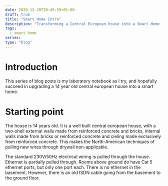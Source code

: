 ```yaml
---
date: 2020-12-20T20:45:59+01:00
draft: true
title: "Smart Home Intro"
description: "Transforming a Central European house into a Smart Home - introduction"
tags:
  - smart home
series:
type: "blog"
---
```

# Introduction

This series of blog posts is my laboratory notebook as I try, and hopefully
succeed in upgrading a 14 year old central european house into a smart home.

# Starting point

The house is 14 years old. It is a well built central european house, with a
two-shell external walls made from reinforced concrete and bricks, internal
walls made from bricks or reinforced concrete and cieling made exclusively from
reinforced concrete. This makes the North-American techniques of pulling new
wires through drywall non-applicable.

The standard 230V/50Hz electrical wiring is pulled through the house. Ethernet
is partially pulled through. Rooms above ground do have Cat 5 ethernet ports,
but only one port each. There is no ethernet in the basement. However, there is
an old ISDN cable going from the basement to the ground floor.
